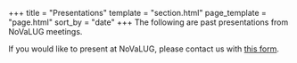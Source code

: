 +++
title = "Presentations"
template = "section.html"
page_template = "page.html"
sort_by = "date"
+++
The following are past presentations from NoVaLUG meetings.

If you would like to present at NoVaLUG, please contact us with [this form](https://docs.google.com/forms/d/e/1FAIpQLSdyC8ANvEhW3L6L9r5Xk_5mXJekfhsIKWGHJr29qty31nihqQ/viewform?usp=sf_link).
